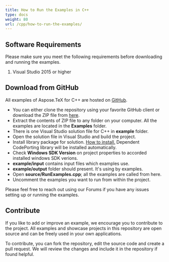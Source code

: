 ```yaml
---
title: How to Run the Examples in C++
type: docs
weight: 80
url: /cpp/how-to-run-the-examples/
---
```


## **Software Requirements**
Please make sure you meet the following requirements before downloading and running the examples.

 1. Visual Studio 2015 or higher

## **Download from GitHub**
All examples of Aspose.TeX for C++ are hosted on [GitHub](https://github.com/aspose-TeX/Aspose.TeX-for-CPP).

- You can either clone the repository using your favorite GitHub client or download the ZIP file from [here](https://github.com/aspose-TeX/Aspose.TeX-for-CPP/archive/master.zip).
- Extract the contents of ZIP file to any folder on your computer. All the examples are located in the **Examples** folder.
- There is one Visual Studio solution file for C++ in **example** folder.
- Open the solution file in Visual Studio and build the project.
- Install library package for solution. [How to install.](/tex/cpp/installation) Dependent CodePorting library will be installed automatically.
- Check **Windows SDK Version** on project properties to accorded installed windows SDK verions.
- **example/input** contains input files which examples use.
- **example/output** folder should present. It's using by examples.
- Open **source/RunExamples.cpp**; all the examples are called from here.
- Uncomment the examples you want to run from within the project.

Please feel free to reach out using our Forums if you have any issues setting up or running the examples.
## **Contribute**
If you like to add or improve an example, we encourage you to contribute to the project. All examples and showcase projects in this repository are open source and can be freely used in your own applications.

To contribute, you can fork the repository, edit the source code and create a pull request. We will review the changes and include it in the repository if found helpful.
